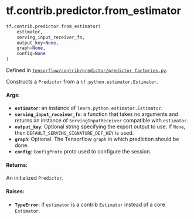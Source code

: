 <div itemscope itemtype="http://developers.google.com/ReferenceObject">
<meta itemprop="name" content="tf.contrib.predictor.from_estimator" />
</div>

# tf.contrib.predictor.from_estimator

``` python
tf.contrib.predictor.from_estimator(
    estimator,
    serving_input_receiver_fn,
    output_key=None,
    graph=None,
    config=None
)
```



Defined in [`tensorflow/contrib/predictor/predictor_factories.py`](https://www.tensorflow.org/code/tensorflow/contrib/predictor/predictor_factories.py).

Constructs a `Predictor` from a `tf.python.estimator.Estimator`.

#### Args:

* <b>`estimator`</b>: an instance of `learn.python.estimator.Estimator`.
* <b>`serving_input_receiver_fn`</b>: a function that takes no arguments and returns
    an instance of `ServingInputReceiver` compatible with `estimator`.
* <b>`output_key`</b>: Optional string specifying the export output to use. If
    `None`, then `DEFAULT_SERVING_SIGNATURE_DEF_KEY` is used.
* <b>`graph`</b>: Optional. The Tensorflow `graph` in which prediction should be
    done.
* <b>`config`</b>: `ConfigProto` proto used to configure the session.


#### Returns:

An initialized `Predictor`.


#### Raises:

* <b>`TypeError`</b>: if `estimator` is a contrib `Estimator` instead of a core
    `Estimator`.